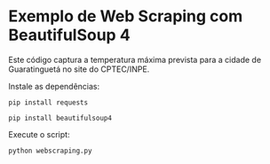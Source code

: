 # Exemplo de Web Scraping com BeautifulSoup 4
Este código captura a temperatura máxima prevista para a cidade de Guaratinguetá no site do CPTEC/INPE.

Instale as dependências:

```
pip install requests
```

```
pip install beautifulsoup4
```

Execute o script:
```
python webscraping.py
```